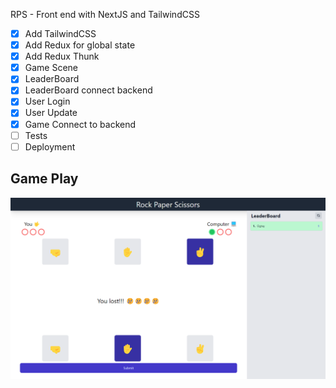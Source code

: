 RPS - Front end with NextJS and TailwindCSS

- [x] Add TailwindCSS
- [x] Add Redux for global state
- [x] Add Redux Thunk 
- [x] Game Scene
- [x] LeaderBoard
- [x] LeaderBoard connect backend
- [x] User Login
- [x] User Update
- [x] Game Connect to backend
- [ ] Tests
- [ ] Deployment

## Game Play

[![Game Play](https://github.com/ogtayhuseynov0/rps-front/raw/main/ss-Game.png)](https://drive.google.com/file/d/1Bd-qYKq-tatRAXsauRipZlP7TQOzLA81/view)


